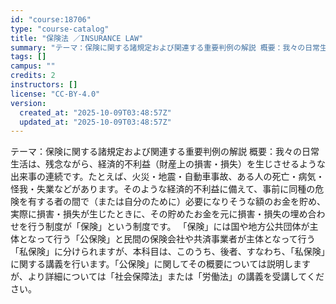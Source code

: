 ```yaml
---
id: "course:18706"
type: "course-catalog"
title: "保険法 ／INSURANCE LAW"
summary: "テーマ：保険に関する諸規定および関連する重要判例の解説 概要：我々の日常生活は、残念ながら、経済的不利益（財産上の損害・損失）を生じさせるような出来事の連続です。たとえば、火災・地震・自動車事故、ある人の死亡・病気・怪我・失業などがあります…"
tags: []
campus: ""
credits: 2
instructors: []
license: "CC-BY-4.0"
version:
  created_at: "2025-10-09T03:48:57Z"
  updated_at: "2025-10-09T03:48:57Z"
---
```

テーマ：保険に関する諸規定および関連する重要判例の解説 概要：我々の日常生活は、残念ながら、経済的不利益（財産上の損害・損失）を生じさせるような出来事の連続です。たとえば、火災・地震・自動車事故、ある人の死亡・病気・怪我・失業などがあります。そのような経済的不利益に備えて、事前に同種の危険を有する者の間で（または自分のために）必要になりそうな額のお金を貯め、実際に損害・損失が生じたときに、その貯めたお金を元に損害・損失の埋め合わせを行う制度が「保険」という制度です。 「保険」には国や地方公共団体が主体となって行う「公保険」と民間の保険会社や共済事業者が主体となって行う「私保険」に分けられますが、本科目は、このうち、後者、すなわち、「私保険」に関する講義を行います。「公保険」に関してその概要については説明しますが、より詳細については「社会保障法」または「労働法」の講義を受講してください。
